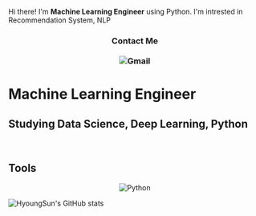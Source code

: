 
Hi there! I'm <b>Machine Learning Engineer</b> using Python.
I'm intrested in Recommendation System, NLP

<h3 align="center"> Contact Me  <br><br>
<img alt='Gmail' src="https://img.shields.io/badge/-chlgudtjs9568%40gmail.com-orange">
</h3>

# Machine Learning Engineer

## Studying Data Science, Deep Learning, Python

<br>

## Tools
<p align="center">
<img alt="Python" src="https://img.shields.io/badge/Python-3766AB?style=flat-square&logo=Python&logoColor=white"/>
</p>


![HyoungSun's GitHub stats](https://github-readme-stats.vercel.app/api?username=HyoungSunChoi&show_icons=true&theme=radical)
